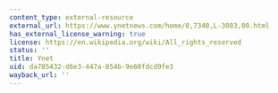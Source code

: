 ```yaml
---
content_type: external-resource
external_url: https://www.ynetnews.com/home/0,7340,L-3083,00.html
has_external_license_warning: true
license: https://en.wikipedia.org/wiki/All_rights_reserved
status: ''
title: Ynet
uid: da785432-d6e3-447a-854b-9e60fdcd9fe3
wayback_url: ''
---
```

